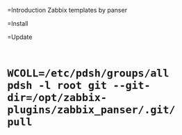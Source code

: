=Introduction
Zabbix templates by panser

=Install

=Update
<code>
# WCOLL=/etc/pdsh/groups/all pdsh -l root git --git-dir=/opt/zabbix-plugins/zabbix_panser/.git/ pull
</code>
